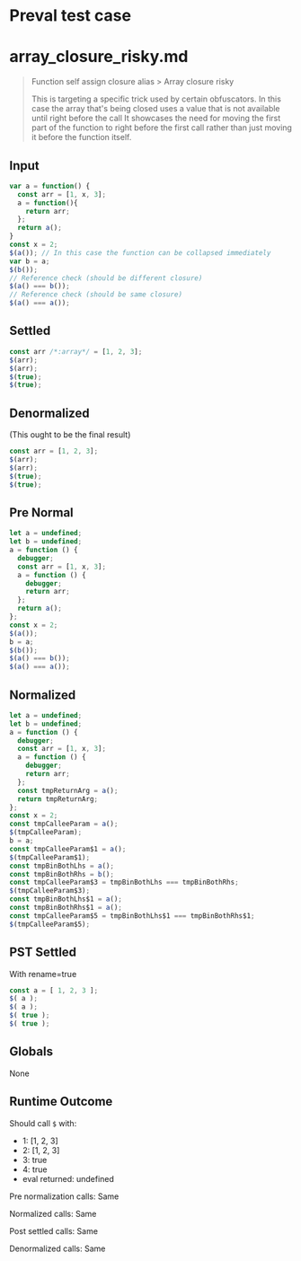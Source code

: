 # Preval test case

# array_closure_risky.md

> Function self assign closure alias > Array closure risky
>
> This is targeting a specific trick used by certain obfuscators.
> In this case the array that's being closed uses a value that is not available until right before the call
> It showcases the need for moving the first part of the function to right before the first call
> rather than just moving it before the function itself.

## Input

`````js filename=intro
var a = function() {
  const arr = [1, x, 3];
  a = function(){
    return arr;
  };
  return a();
}
const x = 2;
$(a()); // In this case the function can be collapsed immediately
var b = a;
$(b());
// Reference check (should be different closure)
$(a() === b());
// Reference check (should be same closure)
$(a() === a());
`````

## Settled


`````js filename=intro
const arr /*:array*/ = [1, 2, 3];
$(arr);
$(arr);
$(true);
$(true);
`````

## Denormalized
(This ought to be the final result)

`````js filename=intro
const arr = [1, 2, 3];
$(arr);
$(arr);
$(true);
$(true);
`````

## Pre Normal


`````js filename=intro
let a = undefined;
let b = undefined;
a = function () {
  debugger;
  const arr = [1, x, 3];
  a = function () {
    debugger;
    return arr;
  };
  return a();
};
const x = 2;
$(a());
b = a;
$(b());
$(a() === b());
$(a() === a());
`````

## Normalized


`````js filename=intro
let a = undefined;
let b = undefined;
a = function () {
  debugger;
  const arr = [1, x, 3];
  a = function () {
    debugger;
    return arr;
  };
  const tmpReturnArg = a();
  return tmpReturnArg;
};
const x = 2;
const tmpCalleeParam = a();
$(tmpCalleeParam);
b = a;
const tmpCalleeParam$1 = a();
$(tmpCalleeParam$1);
const tmpBinBothLhs = a();
const tmpBinBothRhs = b();
const tmpCalleeParam$3 = tmpBinBothLhs === tmpBinBothRhs;
$(tmpCalleeParam$3);
const tmpBinBothLhs$1 = a();
const tmpBinBothRhs$1 = a();
const tmpCalleeParam$5 = tmpBinBothLhs$1 === tmpBinBothRhs$1;
$(tmpCalleeParam$5);
`````

## PST Settled
With rename=true

`````js filename=intro
const a = [ 1, 2, 3 ];
$( a );
$( a );
$( true );
$( true );
`````

## Globals

None

## Runtime Outcome

Should call `$` with:
 - 1: [1, 2, 3]
 - 2: [1, 2, 3]
 - 3: true
 - 4: true
 - eval returned: undefined

Pre normalization calls: Same

Normalized calls: Same

Post settled calls: Same

Denormalized calls: Same
